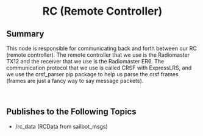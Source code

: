 # <p style="text-align: center;"> RC (Remote Controller) </p>


## **Summary**
This node is responsible for communicating back and forth between our RC (remote controller). The remote controller that we use is the Radiomaster TX12 and the receiver that we use is the Radiomaster ER6. The communication protocol that we use is called CRSF with ExpressLRS, and we use the crsf_parser pip package to help us parse the crsf frames (frames are just a fancy way to say message packets).

<br>

## **Publishes to the Following Topics**
- /rc_data (RCData from sailbot_msgs)